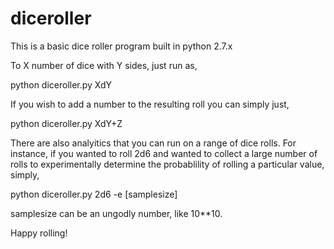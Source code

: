 # diceroller

This is a basic dice roller program built in python 2.7.x

To X number of dice with Y sides, just run as,

python diceroller.py XdY

If you wish to add a number to the resulting roll you can simply just,

python diceroller.py XdY+Z


There are also analyitics that you can run on a range of dice rolls.
For instance, if you wanted to roll 2d6 and wanted to collect a large number of rolls to experimentally determine the probablility of rolling a particular value, simply,

python diceroller.py 2d6 -e [samplesize]

samplesize can be an ungodly number, like 10**10.

Happy rolling!
